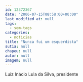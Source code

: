 ```yaml
---
id: 12372367
date: "2006-07-15T08:58:00+00:00"
last_modified_at: null
tags:
  - sem-tags
categories:
  - noticias
title: "Nunca fui um esquerdista"
sutia: null
chapeu: null
autor: null
imagem: null
---
```

<p>Luiz Inácio Lula da Silva, presidente </p>
